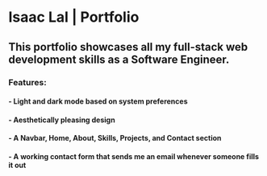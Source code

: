 # Isaac Lal | Portfolio

## This portfolio showcases all my full-stack web development skills as a Software Engineer.

### Features:
#### - Light and dark mode based on system preferences
#### - Aesthetically pleasing design
#### - A Navbar, Home, About, Skills, Projects, and Contact section
#### - A working contact form that sends me an email whenever someone fills it out
